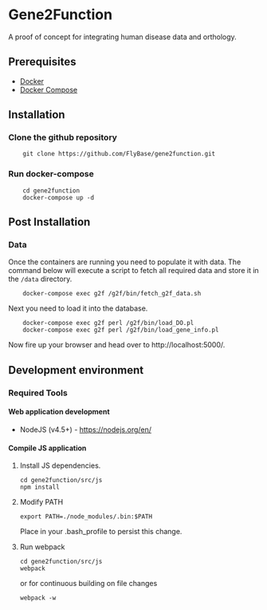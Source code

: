 # Gene2Function

A proof of concept for integrating human disease data and orthology.

## Prerequisites

* [Docker](https://www.docker.com/products/overview)
* [Docker Compose](https://docs.docker.com/compose/install/)

## Installation

### Clone the github repository

```
    git clone https://github.com/FlyBase/gene2function.git
```

### Run docker-compose

```
    cd gene2function
    docker-compose up -d
```

## Post Installation

### Data

Once the containers are running you need to populate it with data.
The command below will execute a script to fetch all required data
and store it in the `/data` directory.


```
    docker-compose exec g2f /g2f/bin/fetch_g2f_data.sh
```

Next you need to load it into the database.

```
    docker-compose exec g2f perl /g2f/bin/load_DO.pl
    docker-compose exec g2f perl /g2f/bin/load_gene_info.pl
```

Now fire up your browser and head over to http://localhost:5000/.


## Development environment

### Required Tools

#### Web application development 

* NodeJS (v4.5+) - https://nodejs.org/en/

#### Compile JS application

1. Install JS dependencies.
   ```
   cd gene2function/src/js
   npm install
   ```

2. Modify PATH
   ```
   export PATH=./node_modules/.bin:$PATH
   ```
   Place in your .bash_profile to persist this change.

3. Run webpack
   ```
   cd gene2function/src/js
   webpack
   ```
   or for continuous building on file changes
   ```
   webpack -w 
   ```
